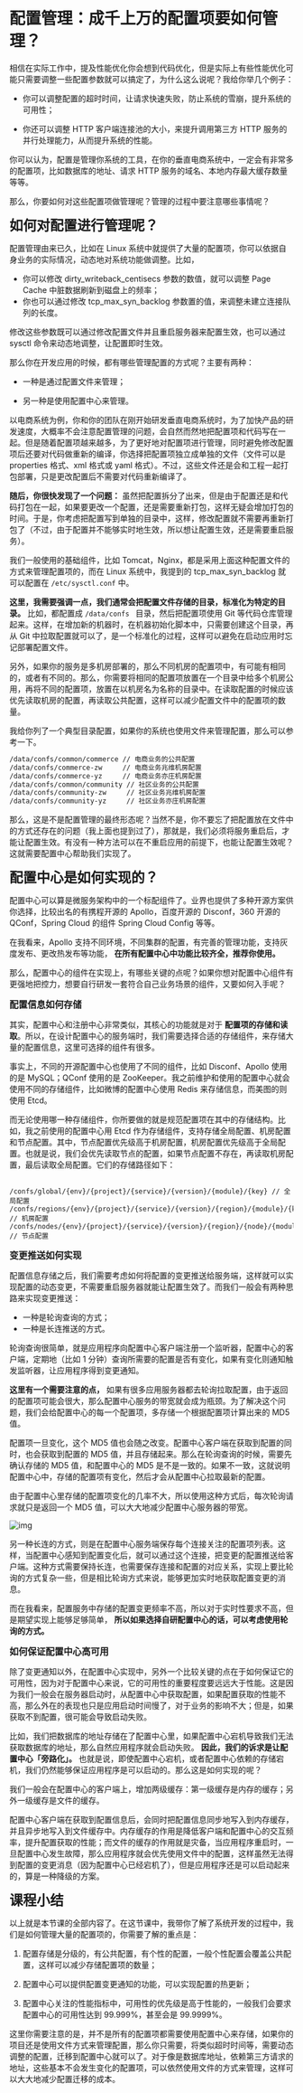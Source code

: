 # 配置管理：成千上万的配置项要如何管理？

相信在实际工作中，提及性能优化你会想到代码优化，但是实际上有些性能优化可能只需要调整一些配置参数就可以搞定了，为什么这么说呢？我给你举几个例子：

- 你可以调整配置的超时时间，让请求快速失败，防止系统的雪崩，提升系统的可用性；

- 你还可以调整 HTTP 客户端连接池的大小，来提升调用第三方 HTTP 服务的并行处理能力，从而提升系统的性能。

你可以认为，配置是管理你系统的工具，在你的垂直电商系统中，一定会有非常多的配置项，比如数据库的地址、请求 HTTP 服务的域名、本地内存最大缓存数量等等。

那么，你要如何对这些配置项做管理呢？管理的过程中要注意哪些事情呢？

<font size=5>**如何对配置进行管理呢？**</font>


配置管理由来已久，比如在 Linux 系统中就提供了大量的配置项，你可以依据自身业务的实际情况，动态地对系统功能做调整。比如，

- 你可以修改 dirty_writeback_centisecs 参数的数值，就可以调整 Page Cache 中脏数据刷新到磁盘上的频率；
- 你也可以通过修改 tcp_max_syn_backlog 参数置的值，来调整未建立连接队列的长度。

修改这些参数既可以通过修改配置文件并且重启服务器来配置生效，也可以通过 sysctl 命令来动态地调整，让配置即时生效。

那么你在开发应用的时候，都有哪些管理配置的方式呢？主要有两种：

- 一种是通过配置文件来管理；

- 另一种是使用配置中心来管理。

以电商系统为例，你和你的团队在刚开始研发垂直电商系统时，为了加快产品的研发速度，大概率不会注意配置管理的问题，会自然而然地把配置项和代码写在一起。但是随着配置项越来越多，为了更好地对配置项进行管理，同时避免修改配置项后还要对代码做重新的编译，你选择把配置项独立成单独的文件（文件可以是 properties 格式、xml 格式或 yaml 格式）。不过，这些文件还是会和工程一起打包部署，只是更改配置后不需要对代码重新编译了。

**随后，你很快发现了一个问题：** 虽然把配置拆分了出来，但是由于配置还是和代码打包在一起，如果要更改一个配置，还是需要重新打包，这样无疑会增加打包的时间。于是，你考虑把配置写到单独的目录中，这样，修改配置就不需要再重新打包了（不过，由于配置并不能够实时地生效，所以想让配置生效，还是需要重启服务）。

我们一般使用的基础组件，比如 Tomcat，Nginx，都是采用上面这种配置文件的方式来管理配置项的，而在 Linux 系统中，我提到的 tcp_max_syn_backlog 就可以配置在 `/etc/sysctl.conf` 中。

**这里，我需要强调一点，我们通常会把配置文件存储的目录，标准化为特定的目录。** 比如，都配置成 `/data/confs ` 目录，然后把配置项使用 Git 等代码仓库管理起来。这样，在增加新的机器时，在机器初始化脚本中，只需要创建这个目录，再从 Git 中拉取配置就可以了，是一个标准化的过程，这样可以避免在启动应用时忘记部署配置文件。

另外，如果你的服务是多机房部署的，那么不同机房的配置项中，有可能有相同的，或者有不同的。那么，你需要将相同的配置项放置在一个目录中给多个机房公用，再将不同的配置项，放置在以机房名为名称的目录中。在读取配置的时候应该优先读取机房的配置，再读取公共配置，这样可以减少配置文件中的配置项的数量。

我给你列了一个典型目录配置，如果你的系统也使用文件来管理配置，那么可以参考一下。

``` bash
/data/confs/common/commerce // 电商业务的公共配置
/data/confs/commerce-zw     // 电商业务兆维机房配置
/data/confs/commerce-yz     // 电商业务亦庄机房配置
/data/confs/common/community // 社区业务的公共配置
/data/confs/community-zw     // 社区业务兆维机房配置
/data/confs/community-yz     // 社区业务亦庄机房配置
```

那么，这是不是配置管理的最终形态呢？当然不是，你不要忘了把配置放在文件中的方式还存在的问题（我上面也提到过了），那就是，我们必须将服务重启后，才能让配置生效。有没有一种方法可以在不重启应用的前提下，也能让配置生效呢？这就需要配置中心帮助我们实现了。

<font size=5>**配置中心是如何实现的？**</font>


配置中心可以算是微服务架构中的一个标配组件了。业界也提供了多种开源方案供你选择，比较出名的有携程开源的 Apollo，百度开源的 Disconf，360 开源的 QConf，Spring Cloud 的组件 Spring Cloud Config 等等。

在我看来，Apollo 支持不同环境，不同集群的配置，有完善的管理功能，支持灰度发布、更改热发布等功能， **在所有配置中心中功能比较齐全，推荐你使用。**

那么，配置中心的组件在实现上，有哪些关键的点呢？如果你想对配置中心组件有更强地把控力，想要自行研发一套符合自己业务场景的组件，又要如何入手呢？

<font size=3>**配置信息如何存储**</font>


其实，配置中心和注册中心非常类似，其核心的功能就是对于 **配置项的存储和读取**。所以，在设计配置中心的服务端时，我们需要选择合适的存储组件，来存储大量的配置信息，这里可选择的组件有很多。

事实上，不同的开源配置中心也使用了不同的组件，比如 Disconf、Apollo 使用的是 MySQL；QConf 使用的是 ZooKeeper。我之前维护和使用的配置中心就会使用不同的存储组件，比如微博的配置中心使用 Redis 来存储信息，而美图的则使用 Etcd。

而无论使用哪一种存储组件，你所要做的就是规范配置项在其中的存储结构。比如，我之前使用的配置中心用 Etcd 作为存储组件，支持存储全局配置、机房配置和节点配置。其中，节点配置优先级高于机房配置，机房配置优先级高于全局配置。也就是说，我们会优先读取节点的配置，如果节点配置不存在，再读取机房配置，最后读取全局配置。它们的存储路径如下：

```

/confs/global/{env}/{project}/{service}/{version}/{module}/{key} // 全局配置
/confs/regions/{env}/{project}/{service}/{version}/{region}/{module}/{key}   // 机房配置 
/confs/nodes/{env}/{project}/{service}/{version}/{region}/{node}/{module}/{key}     // 节点配置
```

<font size=3>**变更推送如何实现**</font>


配置信息存储之后，我们需要考虑如何将配置的变更推送给服务端，这样就可以实现配置的动态变更，不需要重启服务器就能让配置生效了。而我们一般会有两种思路来实现变更推送：

- 一种是轮询查询的方式；
- 一种是长连推送的方式。

轮询查询很简单，就是应用程序向配置中心客户端注册一个监听器，配置中心的客户端，定期地（比如 1 分钟）查询所需要的配置是否有变化，如果有变化则通知触发监听器，让应用程序得到变更通知。

**这里有一个需要注意的点，** 如果有很多应用服务器都去轮询拉取配置，由于返回的配置项可能会很大，那么配置中心服务的带宽就会成为瓶颈。为了解决这个问题，我们会给配置中心的每一个配置项，多存储一个根据配置项计算出来的 MD5 值。

配置项一旦变化，这个 MD5 值也会随之改变。配置中心客户端在获取到配置的同时，也会获取到配置的 MD5 值，并且存储起来。那么在轮询查询的时候，需要先确认存储的 MD5 值，和配置中心的 MD5 是不是一致的。如果不一致，这就说明配置中心中，存储的配置项有变化，然后才会从配置中心拉取最新的配置。

由于配置中心里存储的配置项变化的几率不大，所以使用这种方式后，每次轮询请求就只是返回一个 MD5 值，可以大大地减少配置中心服务器的带宽。

![img](./assets/e846f4c4418f8ca137a1fd2dcbbb3b7f.jpg)

另一种长连的方式，则是在配置中心服务端保存每个连接关注的配置项列表。这样，当配置中心感知到配置变化后，就可以通过这个连接，把变更的配置推送给客户端。这种方式需要保持长连，也需要保存连接和配置的对应关系，实现上要比轮询的方式复杂一些，但是相比轮询方式来说，能够更加实时地获取配置变更的消息。

而在我看来，配置服务中存储的配置变更频率不高，所以对于实时性要求不高，但是期望实现上能够足够简单， **所以如果选择自研配置中心的话，可以考虑使用轮询的方式。**

<font size=3>**如何保证配置中心高可用**</font>


除了变更通知以外，在配置中心实现中，另外一个比较关键的点在于如何保证它的可用性，因为对于配置中心来说，它的可用性的重要程度要远远大于性能。这是因为我们一般会在服务器启动时，从配置中心中获取配置，如果配置获取的性能不高，那么外在的表现也只是应用启动时间慢了，对于业务的影响不大；但是，如果获取不到配置，很可能会导致启动失败。

比如，我们把数据库的地址存储在了配置中心里，如果配置中心宕机导致我们无法获取数据库的地址，那么自然应用程序就会启动失败。 **因此，我们的诉求是让配置中心「旁路化」。** 也就是说，即使配置中心宕机，或者配置中心依赖的存储宕机，我们仍然能够保证应用程序是可以启动的。那么这是如何实现的呢？

我们一般会在配置中心的客户端上，增加两级缓存：第一级缓存是内存的缓存；另外一级缓存是文件的缓存。

配置中心客户端在获取到配置信息后，会同时把配置信息同步地写入到内存缓存，并且异步地写入到文件缓存中。内存缓存的作用是降低客户端和配置中心的交互频率，提升配置获取的性能；而文件的缓存的作用就是灾备，当应用程序重启时，一旦配置中心发生故障，那么应用程序就会优先使用文件中的配置，这样虽然无法得到配置的变更消息（因为配置中心已经宕机了），但是应用程序还是可以启动起来的，算是一种降级的方案。

<font size=5>**课程小结**</font>


以上就是本节课的全部内容了。在这节课中，我带你了解了系统开发的过程中，我们是如何管理大量的配置项的，你需要了解的重点是：

1. 配置存储是分级的，有公共配置，有个性的配置，一般个性配置会覆盖公共配置，这样可以减少存储配置项的数量；

2. 配置中心可以提供配置变更通知的功能，可以实现配置的热更新；

3. 配置中心关注的性能指标中，可用性的优先级是高于性能的，一般我们会要求配置中心的可用性达到 99.999%，甚至会是 99.9999%。

这里你需要注意的是，并不是所有的配置项都需要使用配置中心来存储，如果你的项目还是使用文件方式来管理配置，那么你只需要，将类似超时时间等，需要动态调整的配置，迁移到配置中心就可以了。对于像是数据库地址，依赖第三方请求的地址，这些基本不会发生变化的配置项，可以依然使用文件的方式来管理，这样可以大大地减少配置迁移的成本。
